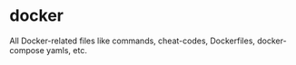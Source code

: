 # docker
All Docker-related files like commands, cheat-codes, Dockerfiles, docker-compose yamls, etc.
